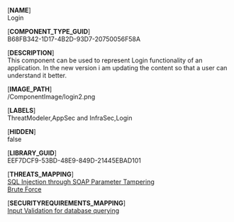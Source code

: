 [**NAME**]\
Login

[**COMPONENT_TYPE_GUID**]\
B68FB342-1D17-4B2D-93D7-20750056F58A

[**DESCRIPTION**]\
This component can be used to represent Login functionality of an application. In the new version i am updating the content so that a user can understand it better.

[**IMAGE_PATH**]\
/ComponentImage/login2.png

[**LABELS**]\
ThreatModeler,AppSec and InfraSec,Login

[**HIDDEN**]\
false

[**LIBRARY_GUID**]\
EEF7DCF9-53BD-48E9-849D-21445EBAD101

[**THREATS_MAPPING**]\
[SQL Injection through SOAP Parameter Tampering](Threats/65F5CF6F-6076-4AB3-A62A-F23E8BDECA9D_en.md)\
[Brute Force](Threats/8C8F68FF-8617-4AE4-9808-DE4CB3FE1EFA_en.md)


[**SECURITYREQUIREMENTS_MAPPING**]\
[Input Validation for database querying](SecurityRequirements/306CAB7E-68E2-45D1-BA99-61918B297A6F_en.md)
